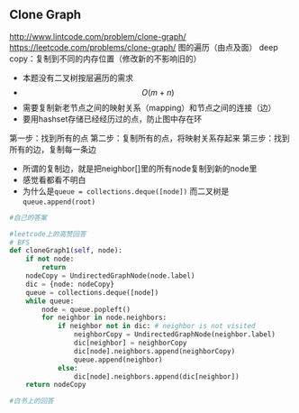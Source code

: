 ## Clone Graph
http://www.lintcode.com/problem/clone-graph/
https://leetcode.com/problems/clone-graph/
图的遍历（由点及面）
deep copy：复制到不同的内存位置（修改新的不影响旧的）

- 本题没有二叉树按层遍历的需求
- $$O(m+n)$$
- 需要复制新老节点之间的映射关系（mapping）和节点之间的连接（边）
- 要用hashset存储已经经历过的点，防止图中存在环


第一步：找到所有的点
第二步：复制所有的点，将映射关系存起来
第三步：找到所有的边，复制每一条边
- 所谓的复制边，就是把neighbor[]里的所有node复制到新的node里
- 感觉看都看不明白
- 为什么是``queue = collections.deque([node])`` 而二叉树是``queue.append(root)``


```py
#自己的答案


```





```py
#leetcode上的高赞回答
# BFS
def cloneGraph1(self, node):
    if not node:
        return 
    nodeCopy = UndirectedGraphNode(node.label)
    dic = {node: nodeCopy}
    queue = collections.deque([node])
    while queue:
        node = queue.popleft()
        for neighbor in node.neighbors:
            if neighbor not in dic: # neighbor is not visited
                neighborCopy = UndirectedGraphNode(neighbor.label)
                dic[neighbor] = neighborCopy
                dic[node].neighbors.append(neighborCopy)
                queue.append(neighbor)
            else:
                dic[node].neighbors.append(dic[neighbor])
    return nodeCopy
```



```py
#白书上的回答


```



